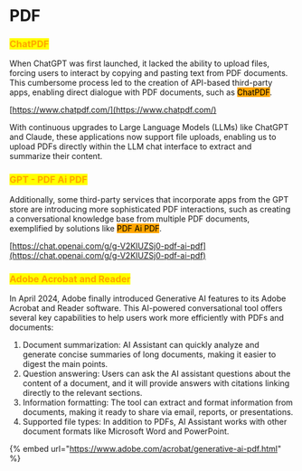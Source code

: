 # PDF

### <mark style="color:orange;">ChatPDF</mark>

When ChatGPT was first launched, it lacked the ability to upload files, forcing users to interact by copying and pasting text from PDF documents. This cumbersome process led to the creation of API-based third-party apps, enabling direct dialogue with PDF documents, such as <mark style="background-color:orange;">ChatPDF</mark>.

[https://www.chatpdf.com/](https://www.chatpdf.com/)

With continuous upgrades to Large Language Models (LLMs) like ChatGPT and Claude, these applications now support file uploads, enabling us to upload PDFs directly within the LLM chat interface to extract and summarize their content.&#x20;

### <mark style="color:orange;">GPT - PDF Ai PDF</mark>

Additionally, some third-party services that incorporate apps from the GPT store are introducing more sophisticated PDF interactions, such as creating a conversational knowledge base from multiple PDF documents, exemplified by solutions like <mark style="background-color:orange;">PDF Ai PDF</mark>.

[https://chat.openai.com/g/g-V2KIUZSj0-pdf-ai-pdf](https://chat.openai.com/g/g-V2KIUZSj0-pdf-ai-pdf)

### <mark style="color:orange;">Adobe Acrobat and Reader</mark>

In April 2024, Adobe finally introduced Generative AI features to its Adobe Acrobat and Reader software. This AI-powered conversational tool offers several key capabilities to help users work more efficiently with PDFs and documents:

1. Document summarization: AI Assistant can quickly analyze and generate concise summaries of long documents, making it easier to digest the main points.
2. Question answering: Users can ask the AI assistant questions about the content of a document, and it will provide answers with citations linking directly to the relevant sections.
3. Information formatting: The tool can extract and format information from documents, making it ready to share via email, reports, or presentations.
4. Supported file types: In addition to PDFs, AI Assistant works with other document formats like Microsoft Word and PowerPoint.

{% embed url="https://www.adobe.com/acrobat/generative-ai-pdf.html" %}

